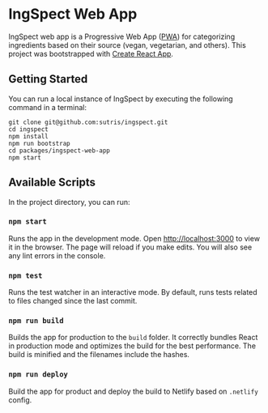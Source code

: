 # IngSpect Web App

IngSpect web app is a Progressive Web App ([PWA](https://developers.google.com/web/progressive-web-apps/)) for categorizing ingredients based on their source (vegan, vegetarian, and others). This project was bootstrapped with [Create React App](https://github.com/facebook/create-react-app).

## Getting Started

You can run a local instance of IngSpect by executing the following command in a terminal:

```
git clone git@github.com:sutris/ingspect.git
cd ingspect
npm install
npm run bootstrap
cd packages/ingspect-web-app
npm start
```

## Available Scripts

In the project directory, you can run:

### `npm start`

Runs the app in the development mode. Open [http://localhost:3000](http://localhost:3000) to view it in the browser. The page will reload if you make edits. You will also see any lint errors in the console.

### `npm test`

Runs the test watcher in an interactive mode.
By default, runs tests related to files changed since the last commit.

### `npm run build`

Builds the app for production to the `build` folder. It correctly bundles React in production mode and optimizes the build for the best performance. The build is minified and the filenames include the hashes.

### `npm run deploy`

Build the app for product and deploy the build to Netlify based on `.netlify` config.
